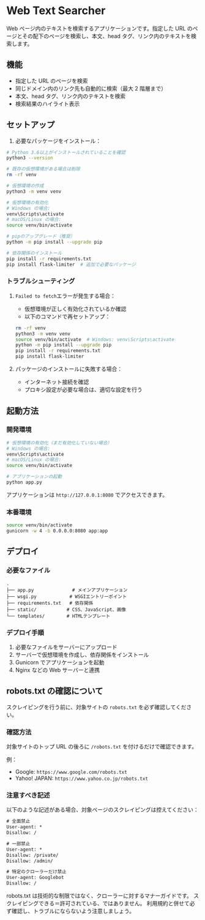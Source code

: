 # Web Text Searcher

Web ページ内のテキストを検索するアプリケーションです。指定した URL のページとその配下のページを検索し、本文、head タグ、リンク内のテキストを検索します。

## 機能

- 指定した URL のページを検索
- 同じドメイン内のリンク先も自動的に検索（最大 2 階層まで）
- 本文、head タグ、リンク内のテキストを検索
- 検索結果のハイライト表示

## セットアップ

1. 必要なパッケージをインストール：

```bash
# Python 3.6以上がインストールされていることを確認
python3 --version

# 既存の仮想環境がある場合は削除
rm -rf venv

# 仮想環境の作成
python3 -m venv venv

# 仮想環境の有効化
# Windows の場合:
venv\Scripts\activate
# macOS/Linux の場合:
source venv/bin/activate

# pipのアップグレード（推奨）
python -m pip install --upgrade pip

# 依存関係のインストール
pip install -r requirements.txt
pip install flask-limiter  # 追加で必要なパッケージ
```

### トラブルシューティング

1. `Failed to fetch`エラーが発生する場合：
   - 仮想環境が正しく有効化されているか確認
   - 以下のコマンドで再セットアップ：
   ```bash
   rm -rf venv
   python3 -m venv venv
   source venv/bin/activate  # Windows: venv\Scripts\activate
   python -m pip install --upgrade pip
   pip install -r requirements.txt
   pip install flask-limiter
   ```

2. パッケージのインストールに失敗する場合：
   - インターネット接続を確認
   - プロキシ設定が必要な場合は、適切な設定を行う

## 起動方法

### 開発環境

```bash
# 仮想環境の有効化（まだ有効化していない場合）
# Windows の場合:
venv\Scripts\activate
# macOS/Linux の場合:
source venv/bin/activate

# アプリケーションの起動
python app.py
```

アプリケーションは `http://127.0.0.1:8080` でアクセスできます。

### 本番環境

```bash
source venv/bin/activate
gunicorn -w 4 -b 0.0.0.0:8080 app:app
```

## デプロイ

### 必要なファイル

```
.
├── app.py              # メインアプリケーション
├── wsgi.py            # WSGIエントリーポイント
├── requirements.txt   # 依存関係
├── static/           # CSS、JavaScript、画像
└── templates/        # HTMLテンプレート
```

### デプロイ手順

1. 必要なファイルをサーバーにアップロード
2. サーバーで仮想環境を作成し、依存関係をインストール
3. Gunicorn でアプリケーションを起動
4. Nginx などの Web サーバーと連携

## robots.txt の確認について

スクレイピングを行う前に、対象サイトの `robots.txt` を必ず確認してください。

### 確認方法

対象サイトのトップ URL の後ろに `/robots.txt` を付けるだけで確認できます。

例：

- Google: `https://www.google.com/robots.txt`
- Yahoo! JAPAN: `https://www.yahoo.co.jp/robots.txt`

### 注意すべき記述

以下のような記述がある場合、対象ページのスクレイピングは控えてください：

```txt
# 全面禁止
User-agent: *
Disallow: /

# 一部禁止
User-agent: *
Disallow: /private/
Disallow: /admin/

# 特定のクローラーだけ禁止
User-agent: Googlebot
Disallow: /
```

robots.txt は技術的な制限ではなく、クローラーに対するマナーガイドです。
スクレイピングできる＝許可されている、ではありません。
利用規約と併せて必ず確認し、トラブルにならないよう注意しましょう。
